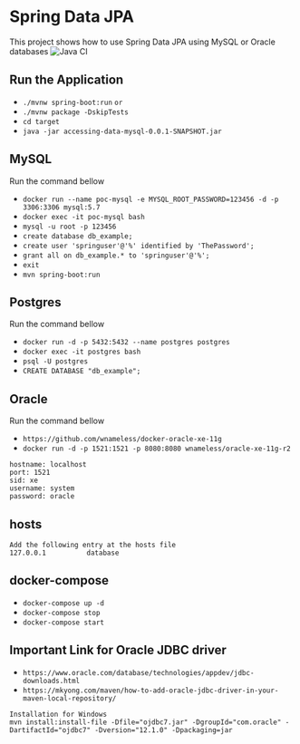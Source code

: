 # Spring Data JPA
This project shows how to use Spring Data JPA using MySQL or Oracle databases
![Java CI](https://github.com/norberto-enomoto/enomoto-springdatajpa/workflows/Java%20CI/badge.svg)

## Run the Application
* `./mvnw spring-boot:run`
`or`
* `./mvnw package -DskipTests`
* `cd target`
* `java -jar accessing-data-mysql-0.0.1-SNAPSHOT.jar`

## MySQL

Run the command bellow

* `docker run --name poc-mysql -e MYSQL_ROOT_PASSWORD=123456 -d -p 3306:3306 mysql:5.7`
* `docker exec -it poc-mysql bash`
* `mysql -u root -p 123456`
* `create database db_example;`
* `create user 'springuser'@'%' identified by 'ThePassword';`
* `grant all on db_example.* to 'springuser'@'%';`
* `exit`
* `mvn spring-boot:run`

## Postgres

Run the command bellow

* `docker run -d -p 5432:5432 --name postgres postgres`
* `docker exec -it postgres bash`
* `psql -U postgres`
* `CREATE DATABASE "db_example";`

## Oracle 

Run the command bellow

* `https://github.com/wnameless/docker-oracle-xe-11g`
* `docker run -d -p 1521:1521 -p 8080:8080 wnameless/oracle-xe-11g-r2`

```
hostname: localhost
port: 1521
sid: xe
username: system
password: oracle
```

## hosts

```
Add the following entry at the hosts file
127.0.0.1          database
```

## docker-compose

* `docker-compose up -d`
* `docker-compose stop`
* `docker-compose start`

## Important Link for Oracle JDBC driver
* `https://www.oracle.com/database/technologies/appdev/jdbc-downloads.html`
* `https://mkyong.com/maven/how-to-add-oracle-jdbc-driver-in-your-maven-local-repository/`

```
Installation for Windows
mvn install:install-file -Dfile="ojdbc7.jar" -DgroupId="com.oracle" -DartifactId="ojdbc7" -Dversion="12.1.0" -Dpackaging=jar
```


